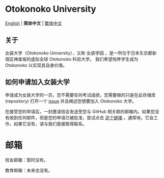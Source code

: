 # Otokonoko University

[English](README.md) | **简体中文** | [繁体中文](README-cht.md)

## 关于

女装大学（Otokonoko University），又称 女装学园 ，是一所位于日本东京都新宿区神楽坂的虚拟全球 Otokonoko 科目大学。
我们希望培养学生成为 Otokonoko 以实现其自身价值。

## 如何申请加入女装大学

申请成为女装大学的一员，您不需要任何考试成绩，您需要做的只是在此存储库 (repository) 打开一个 [issue](https://github.com/OtokonokoUniversity/About/issues) 并且阐述您想要加入 Otokonoko 大学。

在接受您的申请后，一封邀请信会发送至您与 GitHub 相关联的邮箱内。如果您没有收到任何邮件，但是您的申请已被批准，尝试点击 [这个链接](https://github.com/orgs/OtokonokoUniversity/invitation?via_email=1) 。通常地，它会工作。如果它没有，请与我们直接取得联系。

# 邮箱

校友邮箱：暂时没有。

教育邮箱：未来也没有。
